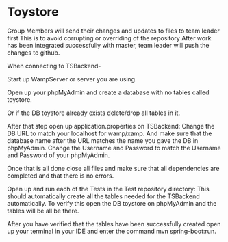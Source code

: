 # Toystore

Group Members will send their changes and updates to files to team leader first
This is to avoid corrupting or overriding of the repository
After work has been integrated successfully with master, team leader will push the changes to github.

When connecting to TSBackend-

Start up WampServer or server you are using.

Open up your phpMyAdmin and create a database with no tables called toystore.

Or if the DB toystore already exists delete/drop all tables in it.

After that step open up application.properties on TSBackend:
	Change the DB URL to match your localhost for wamp/xamp.
	And make sure that the database name after the URL matches the name you gave the DB in phpMyAdmin.
	Change the Username and Password to match the Username and Password of your phpMyAdmin.

	
Once that is all done close all files and make sure that all dependencies are completed and that there is no errors.


Open up and run each of the Tests in the Test repository directory:
	This should automatically create all the tables needed for the TSBackend automatically.
	To verify this open the DB toystore on phpMyAdmin and the tables will be all be there.

	
After you have verified that the tables have been successfully created open up your terminal in your IDE and enter the command mvn spring-boot:run.
